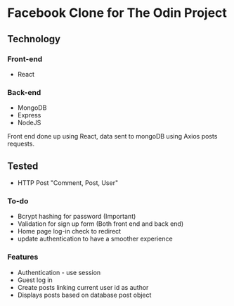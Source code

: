 # Facebook Clone for The Odin Project

## Technology
### Front-end
- React
### Back-end
- MongoDB
- Express
- NodeJS

Front end done up using React, data sent to mongoDB using Axios posts requests.

## Tested
- HTTP Post "Comment, Post, User"

### To-do
- Bcrypt hashing for password (Important)
- Validation for sign up form (Both front end and back end)
- Home page log-in check to redirect
- update authentication to have a smoother experience

### Features 
- Authentication - use session
- Guest log in
- Create posts linking current user id as author
- Displays posts based on database post object
